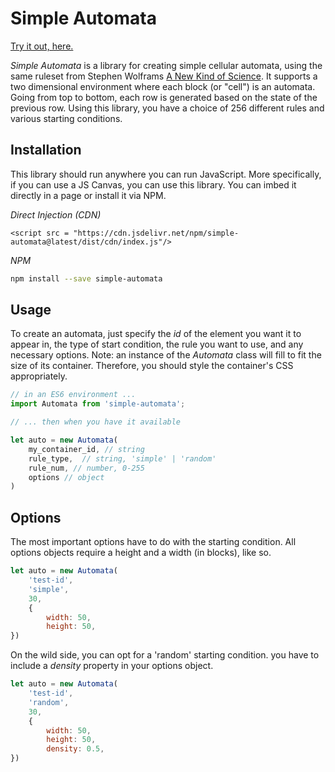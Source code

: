 # Simple Automata

[Try it out, here.](https://simple-automata-mod.web.app/)

*Simple Automata* is a library for creating simple cellular automata, using the same ruleset from Stephen Wolframs [A New Kind of Science](https://www.wolframscience.com/nks/). It supports a two dimensional environment where each block (or "cell") is an automata. Going from top to bottom, each row is generated based on the state of the previous row. Using this library, you have a choice of 256 different rules and various starting conditions. 

## Installation

This library should run anywhere you can run JavaScript. More specifically, if you can use a JS Canvas, you can use this library. You can imbed it directly in a page or install it via NPM.

*Direct Injection (CDN)*

```
<script src = "https://cdn.jsdelivr.net/npm/simple-automata@latest/dist/cdn/index.js"/>
```

*NPM*

```bash
npm install --save simple-automata
```

## Usage

To create an automata, just specify the *id* of the element you want it to appear in, the type of start condition, the rule you want to use, and any necessary options. Note: an instance of the *Automata* class will fill to fit the size of its container. Therefore, you should style the container's CSS appropriately.

```js
// in an ES6 environment ...
import Automata from 'simple-automata';

// ... then when you have it available

let auto = new Automata(
    my_container_id, // string
    rule_type,  // string, 'simple' | 'random'
    rule_num, // number, 0-255
    options // object
)
```

## Options

The most important options have to do with the starting condition. All options objects require a height and a width (in blocks), like so.

```js
let auto = new Automata(
    'test-id',
    'simple', 
    30, 
    {
        width: 50,
        height: 50,
})
```

On the wild side, you can opt for a 'random' starting condition. you have to include a *density* property in your options object.

```js
let auto = new Automata(
    'test-id', 
    'random', 
    30, 
    {
        width: 50,
        height: 50,
        density: 0.5,
})
```
